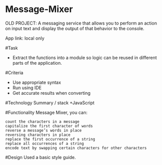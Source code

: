 # Message-Mixer
OLD PROJECT: A messaging service that allows you to perform an action on input text and display the output of that behavior to the console.

App link: local only

#Task
+ Extract the functions into a module so logic can be reused in different parts of the application.

#Criteria
+ Use appropriate syntax
+ Run using IDE
+ Get accurate results when converting

#Technology Summary / stack
+JavaScript

#Functionality
Message Mixer, you can:

    count the characters in a message
    capitalize the first character of words
    reverse a message’s words in place
    reversing characters in place
    replace the first occurrence of a string
    replace all occurrences of a string
    encode text by swapping certain characters for other characters


#Design
Used a basic style guide.
